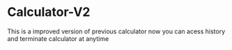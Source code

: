 # Calculator-V2
This is a improved version of previous calculator now you can acess history and terminate calculator at anytime
